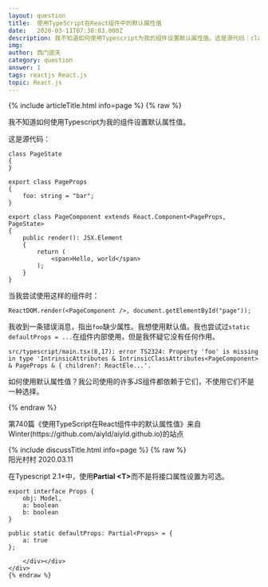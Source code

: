 ```yaml
---
layout: question
title:  使用TypeScript在React组件中的默认属性值
date:   2020-03-11T07:38:03.000Z
description: 我不知道如何使用Typescript为我的组件设置默认属性值。这是源代码：class PageState{}export class Pa...
img: 
author: 西门逆天
category: question
answer: 1
tags: reactjs React.js
topic: React.js
---
```

<div class="article-root">
  <div class="article">
    {% include articleTitle.html info=page %}
    {% raw %}
    <div class="article-content"><p><font style="vertical-align: inherit;"><font style="vertical-align: inherit;">我不知道如何使用Typescript为我的组件设置默认属性值。</font></font></p>

<p><font style="vertical-align: inherit;"><font style="vertical-align: inherit;">这是源代码：</font></font></p>

<pre><code>class PageState<font></font>
{<font></font>
}<font></font>
<font></font>
export class PageProps<font></font>
{<font></font>
    foo: string = "bar";<font></font>
}<font></font>
<font></font>
export class PageComponent extends React.Component&lt;PageProps, PageState&gt;<font></font>
{<font></font>
    public render(): JSX.Element<font></font>
    {<font></font>
        return (<font></font>
            &lt;span&gt;Hello, world&lt;/span&gt;<font></font>
        );<font></font>
    }<font></font>
}<font></font>
</code></pre>

<p><font style="vertical-align: inherit;"><font style="vertical-align: inherit;">当我尝试使用这样的组件时：</font></font></p>

<pre><code>ReactDOM.render(&lt;PageComponent /&gt;, document.getElementById("page"));
</code></pre>

<p><font style="vertical-align: inherit;"><font style="vertical-align: inherit;">我收到一条错误消息，指出</font></font><code>foo</code><font style="vertical-align: inherit;"><font style="vertical-align: inherit;">缺少</font><font style="vertical-align: inherit;">属性</font><font style="vertical-align: inherit;">。</font><font style="vertical-align: inherit;">我想使用默认值。</font><font style="vertical-align: inherit;">我也尝试过</font></font><code>static defaultProps = ...</code><font style="vertical-align: inherit;"><font style="vertical-align: inherit;">在组件内部</font><font style="vertical-align: inherit;">使用</font><font style="vertical-align: inherit;">，但是我怀疑它没有任何作用。</font></font></p>

<pre><code>src/typescript/main.tsx(8,17): error TS2324: Property 'foo' is missing in type 'IntrinsicAttributes &amp; IntrinsicClassAttributes&lt;PageComponent&gt; &amp; PageProps &amp; { children?: ReactEle...'.
</code></pre>

<p><font style="vertical-align: inherit;"><font style="vertical-align: inherit;">如何使用默认属性值？</font><font style="vertical-align: inherit;">我公司使用的许多JS组件都依赖于它们，不使用它们不是一种选择。</font></font></p></div>
    {% endraw %}
  </div>
  <p class="winter_mark">第740篇《使用TypeScript在React组件中的默认属性值》来自Winter(https://github.com/aiyld/aiyld.github.io)的站点</p>
  <div class="discuss-wrapper">
    {% include discussTitle.html info=page %}
    {% raw %}
    <div class="discuss-list">
    <div class="discuss-item">
        <div class="discuss-parent">
          <div class="discuss-meta">
            <span class="discuss-user">阳光村村</span>
            <span class="discuss-time">2020.03.11</span>
          </div>
          <div class="discuss-comment"><p><font style="vertical-align: inherit;"><font style="vertical-align: inherit;">在Typescript 2.1+中，使用</font></font><strong><font style="vertical-align: inherit;"><font style="vertical-align: inherit;">Partial &lt;T&gt;</font></font></strong><font style="vertical-align: inherit;"><font style="vertical-align: inherit;">而不是将接口属性设置为可选。</font></font></p>

<pre><code>export interface Props {<font></font>
    obj: Model,<font></font>
    a: boolean<font></font>
    b: boolean<font></font>
}<font></font>
<font></font>
public static defaultProps: Partial&lt;Props&gt; = {<font></font>
    a: true<font></font>
};<font></font>
</code></pre></div>
        </div></div>
    </div>
    {% endraw %}
  </div>
<div>
